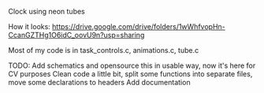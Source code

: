 
Clock using neon tubes

How it looks:
https://drive.google.com/drive/folders/1wWhfvopHn-CcanGZTHg1O6idC_oovU9n?usp=sharing

Most of my code is in task_controls.c, animations.c, tube.c

TODO: 
	Add schematics and opensource this in usable way, now it's here for CV purposes
	Clean code a little bit, split some functions into separate files, move some declarations to headers
	Add documentation 
